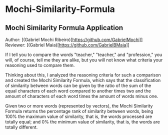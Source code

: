 # Mochi-Similarity-Formula
## Mochi Similarity Formula Application

Author: [(Gabriel Mochi Ribeiro)[https://github.com/GabrielMochi]]
Reviewer: [(Gabriel Maia)[https://github.com/GabrielBMaia]]

If I tell you to compare the words "teacher," "teacher," and "profession," you will, of course, tell me they are alike, but you will not know what criteria your reasoning used to compare them.

Thinking about this, I analyzed the reasoning criteria for such a comparison and created the Mochi Similarity Formula, which says that the classification of similarity between words can be given by the ratio of the sum of the equal characters of each word compared to another times two and the amount of characters of each word times the amount of words minus one.

Given two or more words (represented by vectors), the Mochi Similarity Formula returns the percentage rank of similarity between words, being 100% the maximum value of similarity, that is, the words processed are totally equal; and 0% the minimum value of similarity, that is, the words are totally different.